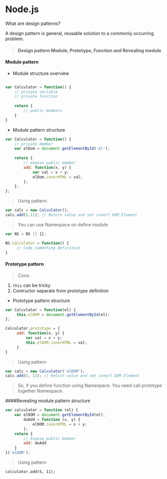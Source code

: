 # Node.js

What are design patterns?

 A design pattern is general, reusable solution to a commonly occurring problem.
 
>####  Design pattern Module, Prototype, Function and Revealing module

#### Module pattern

* Module structure overview

```javascript

var Calculator = function() {
    // private variable
    // private function
    
    return {
        // public members
    }
}

```
* Module pattern structure

```javascript
var Calculator = function() {
    // private member
    var elDom = document.getElementById('el');
    
    return {
        // expose public member
        add: function(x, y) {
            var val = x + y;
            elDom.innerHTML = val;
        };
    };
};
```

> Using pattern:

```javascript
var calc = new Calculator();
calc.add(5,11); // Return value and set innert DOM Element
```

> You can use Namespace on define module

```javascript
var NS = NS || {};

NS.Calculator = function() {
     // Code something definition
}
```

#### Prototype pattern

> Cons:

1. `this` can be tricky
2. Contructor separate from prototype definition

* Prototype pattern structure

```javascript
var Calculator = function(el) {
     this.elDOM = document.getElementById(el);
};

Calculator.prototype = {
     add: function(x, y) {
         var val = x + y;
         this.elDOM.innerHTML = val;
     }
}
```

> Using pattern

```javascript
var calc = new Calculator('elDOM');
calc.add(5, 11); // Return value and set innert DOM Element
```

> So, if you define function using Namespace. You need call prototype together Namespace.

####Revealing module pattern structure

```javascript
var calculator = function (el) {
    var elDOM = document.getElementById(el),
        doAdd = function (x, y) {
            elDOM.innerHTML = x + y;
        };
    return {
        // Expose public member
        add: doAdd
    }
}('elDOM');
```

> Using pattern

```javascipt
calculator.add(5, 11);
```

